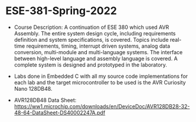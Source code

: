# ESE-381-Spring-2022

* Course Description: A continuation of ESE 380 which used AVR Assembly. The entire system design cycle, including requirements definition and system specifications, is covered. Topics include real-time requirements, timing, interrupt driven systems, analog data conversion, multi-module and multi-language systems. The interface between high-level language and assembly language is covered. A complete system is designed and prototyped in the laboratory.

* Labs done in Embedded C with all my source code implementations for each lab and the target microcontroller to be used is the AVR Curiosity Nano 128DB48.

* AVR128DB48 Data Sheet: https://ww1.microchip.com/downloads/en/DeviceDoc/AVR128DB28-32-48-64-DataSheet-DS40002247A.pdf

